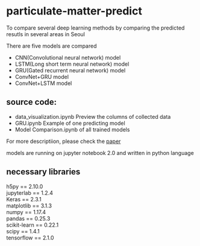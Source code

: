 # particulate-matter-predict

To compare several deep learning methods by comparing the predicted resutls in several areas in Seoul

There are five models are compared

* CNN(Convolutional neural network) model
* LSTM(Long short term neural network) model
* GRU(Gated recurrent neural network) model
* ConvNet+GRU model
* ConvNet+LSTM model

## source code:

* data_visualization.ipynb  Preview the columns of collected data
* GRU.ipynb  Example of one predicting model 
* Model Comparison.ipynb  of all trained models

For more descriptiion, please check the [paper](https://github.com/timfree/particulate-matter-predict/blob/master/%E1%84%86%E1%85%B5%E1%84%89%E1%85%A6%E1%84%86%E1%85%A5%E1%86%AB%E1%84%8C%E1%85%B5%20%E1%84%8B%E1%85%A8%E1%84%8E%E1%85%B3%E1%86%A8%E1%84%86%E1%85%A9%E1%84%83%E1%85%A6%E1%86%AF%20%E1%84%87%E1%85%B5%E1%84%80%E1%85%AD.pdf)

models are running on jupyter notebook 2.0 and written in python language

## necessary libraries 

h5py == 2.10.0    
jupyterlab == 1.2.4     
Keras == 2.3.1     
matplotlib == 3.1.3     
numpy == 1.17.4    
pandas == 0.25.3    
scikit-learn == 0.22.1    
scipy == 1.4.1     
tensorflow == 2.1.0     
